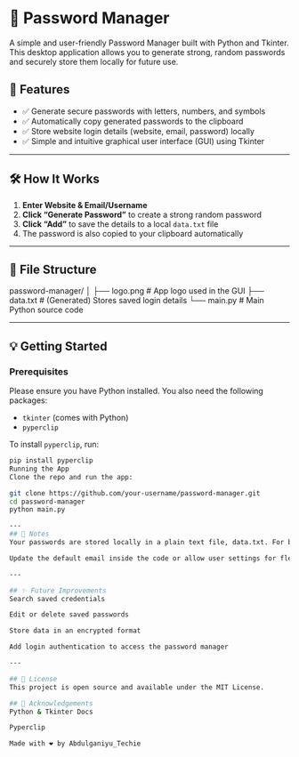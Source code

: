 # 🔐 Password Manager

A simple and user-friendly Password Manager built with Python and Tkinter. This desktop application allows you to generate strong, random passwords and securely store them locally for future use.

## 🚀 Features

- ✅ Generate secure passwords with letters, numbers, and symbols
- ✅ Automatically copy generated passwords to the clipboard
- ✅ Store website login details (website, email, password) locally
- ✅ Simple and intuitive graphical user interface (GUI) using Tkinter

---

## 🛠️ How It Works

1. **Enter Website & Email/Username**
2. **Click “Generate Password”** to create a strong random password
3. **Click “Add”** to save the details to a local `data.txt` file
4. The password is also copied to your clipboard automatically

---

## 📁 File Structure

password-manager/
│
├── logo.png # App logo used in the GUI
├── data.txt # (Generated) Stores saved login details
└── main.py # Main Python source code

---

## 💡 Getting Started

### Prerequisites

Please ensure you have Python installed. You also need the following packages:

- `tkinter` (comes with Python)
- `pyperclip`

To install `pyperclip`, run:

```bash
pip install pyperclip
Running the App
Clone the repo and run the app:

git clone https://github.com/your-username/password-manager.git
cd password-manager
python main.py

---
## 📌 Notes
Your passwords are stored locally in a plain text file, data.txt. For better security, consider encrypting the file or integrating with a secure vault system.

Update the default email inside the code or allow user settings for flexibility.

---

## ✨ Future Improvements
Search saved credentials

Edit or delete saved passwords

Store data in an encrypted format

Add login authentication to access the password manager

---

## 📄 License
This project is open source and available under the MIT License.

## 🙌 Acknowledgements
Python & Tkinter Docs

Pyperclip

Made with ❤️ by Abdulganiyu_Techie
